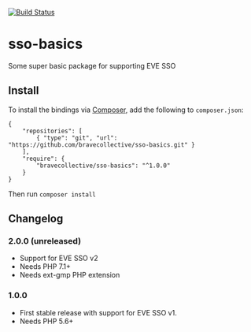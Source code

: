 [![Build Status](https://api.travis-ci.org/bravecollective/sso-basics.svg?branch=master)](https://travis-ci.org/bravecollective/sso-basics)

# sso-basics
Some super basic package for supporting EVE SSO

## Install

To install the bindings via [Composer](http://getcomposer.org/), add the following to `composer.json`:

```
{
    "repositories": [
        { "type": "git", "url": "https://github.com/bravecollective/sso-basics.git" }
    ],
    "require": {
        "bravecollective/sso-basics": "^1.0.0"
    }
}
```

Then run `composer install`

## Changelog

### 2.0.0 (unreleased)

- Support for EVE SSO v2
- Needs PHP 7.1+
- Needs ext-gmp PHP extension

### 1.0.0

- First stable release with support for EVE SSO v1.
- Needs PHP 5.6+
